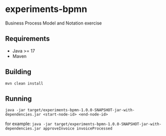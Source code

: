 # experiments-bpmn
Business Process Model and Notation exercise

## Requirements

- Java >= 17
- Maven

## Building

`mvn clean install`

## Running

`java -jar target/experiments-bpmn-1.0.0-SNAPSHOT-jar-with-dependencies.jar <start-node-id> <end-node-id>`

for example:
`java -jar target/experiments-bpmn-1.0.0-SNAPSHOT-jar-with-dependencies.jar approveInvoice invoiceProcessed`

